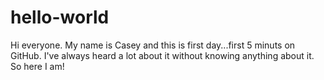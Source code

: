 # hello-world

Hi everyone. My name is Casey and this is first day...first 5 minuts on GitHub. I've always heard a lot about it without knowing anything about it. So here I am!
